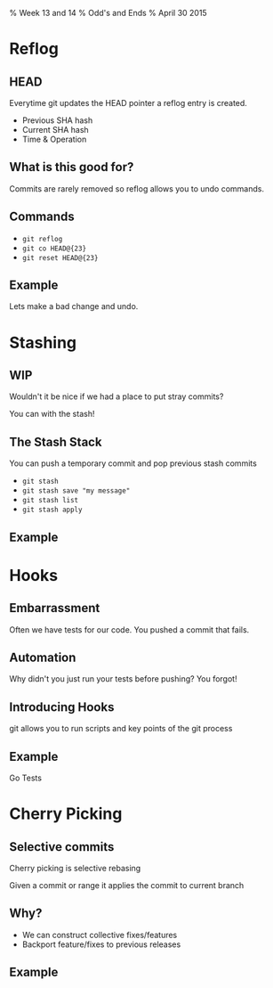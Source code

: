 % Week 13 and 14
% Odd's and Ends
% April 30 2015

# Reflog

## HEAD

Everytime git updates the HEAD pointer a reflog entry is created.

* Previous SHA hash
* Current SHA hash
* Time & Operation

## What is this good for?

Commits are rarely removed so reflog allows you to undo commands.

## Commands

* `git reflog`
* `git co HEAD@{23}`
* `git reset HEAD@{23}`

## Example

Lets make a bad change and undo.

# Stashing

## WIP

Wouldn't it be nice if we had a place to put stray commits?

You can with the stash!

## The Stash Stack

You can push a temporary commit and pop previous stash commits

* `git stash`
* `git stash save "my message"`
* `git stash list`
* `git stash apply`

## Example

# Hooks

## Embarrassment
Often we have tests for our code. You pushed a commit that fails.

## Automation
Why didn't you just run your tests before pushing? You forgot!

## Introducing Hooks
git allows you to run scripts and key points of the git process

## Example

Go Tests

# Cherry Picking
## Selective commits

Cherry picking is selective rebasing

Given a commit or range it applies the commit to current branch

## Why?

* We can construct collective fixes/features
* Backport feature/fixes to previous releases

## Example
